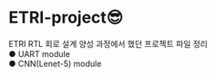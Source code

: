 # ETRI-project😎
ETRI RTL 회로 설계 양성 과정에서 했던 프로젝트 파일 정리<br>
● UART module<br>
● CNN(Lenet-5) module<br>
